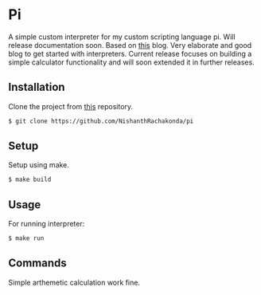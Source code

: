 # Pi

A simple custom interpreter for my custom scripting language pi. Will release documentation soon. Based on [this](https://ruslanspivak.com/) blog. Very elaborate and good blog to get started with interpreters. Current release focuses on building a simple calculator functionality and will soon extended it in further releases.

## Installation

Clone the project from [this](https://github.com/NishanthRachakonda/pi) repository.
```bash
$ git clone https://github.com/NishanthRachakonda/pi
```

## Setup

Setup using make.
```bash
$ make build
```

## Usage

For running interpreter:
```bash
$ make run
```

## Commands

Simple arthemetic calculation work fine.